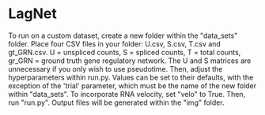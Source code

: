 # LagNet

To run on a custom dataset, create a new folder within the "data_sets" folder. Place four CSV files in your folder: U.csv, S.csv, T.csv and gt_GRN.csv. U = unspliced counts, S = spliced counts, T = total counts, gr_GRN = ground truth gene regulatory network. The U and S matrices are unnecessary if you only wish to use pseudotime. Then, adjust the hyperparameters within run.py. Values can be set to their defaults, with the exception of the 'trial' parameter, which must be the name of the new folder within "data_sets". To incorporate RNA velocity, set "velo" to True. Then, run "run.py". Output files will be generated within the "img" folder.